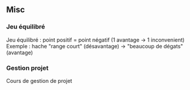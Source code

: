 ## Misc
### Jeu équilibré
Jeu équilibré : point positif = point négatif (1 avantage -> 1 inconvenient)\
Exemple : hache "range court" (désavantage) -> "beaucoup de dégats" (avantage)

### Gestion projet
Cours de gestion de projet
